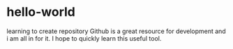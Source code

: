 # hello-world
learning to create repository
Github is a great resource for development and i am all in for it. I hope to quickly learn this useful tool.
